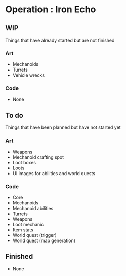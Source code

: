 # Operation : Iron Echo

## WIP
Things that have already started but are not finished

### Art
- Mechanoids
- Turrets
- Vehicle wrecks
  
### Code
- None

## To do
Things that have been planned but have not started yet

### Art
- Weapons
- Mechanoid crafting spot
- Loot boxes
- Loots
- UI images for abilities and world quests
  
### Code
- Core
- Mechanoids
- Mechanoid abilities
- Turrets
- Weapons
- Loot mechanic
- Item stats
- World quest (trigger)
- World quest (map generation)

## Finished
- None
